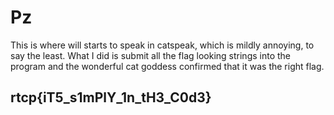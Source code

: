 # Pz

This is where will starts to speak in catspeak, which is mildly annoying, to say the least. What I did is submit all the flag looking strings into the program and the wonderful cat goddess confirmed that it was the right flag.

## rtcp{iT5\_s1mPlY\_1n\_tH3\_C0d3}

